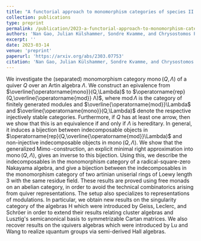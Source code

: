 ```yaml
---
title: "A functorial approach to monomorphism categories of species II: Indecomposables"
collection: publications
type: preprint
permalink: /publication/2023-a-functorial-approach-to-monomorphism-categories-of-species-ii-indecomposables
authors: 'Nan Gao, Julian Külshammer, Sondre Kvamme, and Chrysostomos Psaroudakis'
excerpt: ''
date: 2023-03-14
venue: 'preprint'
paperurl: 'https://arxiv.org/abs/2303.07753'
citation: 'Nan Gao, Julian Külshammer, Sondre Kvamme, and Chrysostomos Psaroudakis (2023). &quot;A functorial approach to monomorphism categories of species II:Indecomposables.&quot; <i>Preprint, arXiv: 2303.07753</i>.'
---
```

We investigate the (separated) monomorphism category $\operatorname{mono}(Q,Λ)$ of a quiver $Q$ over an Artin algebra $\Lambda$. We construct an epivalence from $\overline{\operatorname{mono}}(Q,\Lambda)$ to $\operatorname{rep}(Q,\overline{\operatorname{mod}} Λ)$, where $\operatorname{mod}\Lambda$ is the category of finitely generated modules and $\overline{\operatorname{mod}}\Lambda$ and $\overline{\operatorname{mono}}(Q,\Lambda)$ denote the respective injectively stable categories. Furthermore, if $Q$ has at least one arrow, then we show that this is an equivalence if and only if $\Lambda$ is hereditary. In general, it induces a bijection between indecomposable objects in $\operatorname{rep}(Q,\overline{\operatorname{mod}}\Lambda)$ and non-injective indecomposable objects in $\operatorname{mono}(Q,\Lambda)$. We show that the generalized $\operatorname{Mimo}$-construction, an explicit minimal right approximation into $\operatorname{mono}(Q,\Lambda)$, gives an inverse to this bijection. Using this, we describe the indecomposables in the monomorphism category of a radical-square-zero Nakayama algebra, and give a bijection between the indecomposables in the monomorphism category of two artinian uniserial rings of Loewy length 3 with the same residue field.
These results are proved using free monads on an abelian category, in order to avoid the technical combinatorics arising from quiver representations. The setup also specializes to representations of modulations. In particular, we obtain new results on the singularity category of the algebras H which were introduced by Geiss, Leclerc, and Schröer in order to extend their results relating cluster algebras and Lusztig's semicanonical basis to symmetrizable Cartan matrices. We also recover results on the ιquivers algebras which were introduced by Lu and Wang to realize ιquantum groups via semi-derived Hall algebras. 

